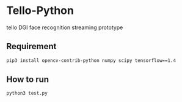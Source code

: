 # Tello-Python
tello DGI face recognition streaming prototype

## Requirement
```bash
pip3 install opencv-contrib-python numpy scipy tensorflow==1.4
```

## How to run
```bash
python3 test.py
```
